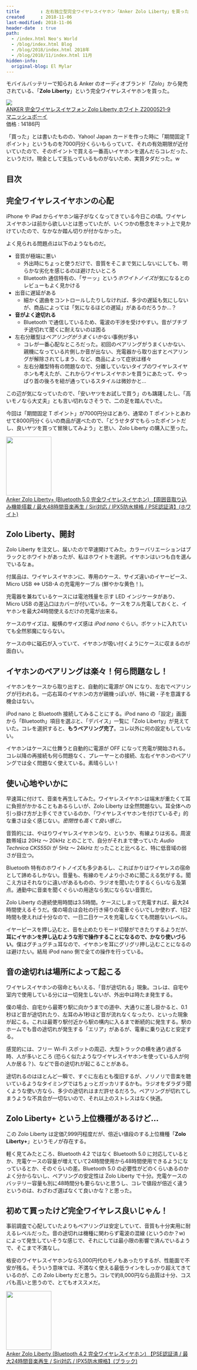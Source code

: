 ```yaml
---
title        : 左右独立型完全ワイヤレスイヤホン「Anker Zolo Liberty」を買った
created      : 2018-11-06
last-modified: 2018-11-06
header-date  : true
path:
  - /index.html Neo's World
  - /blog/index.html Blog
  - /blog/2018/index.html 2018年
  - /blog/2018/11/index.html 11月
hidden-info:
  original-blog: El Mylar
---
```


モバイルバッテリーで知られる Anker のオーディオブランド「*Zolo*」から発売されている、「**Zolo Liberty**」という完全ワイヤレスイヤホンを買った。

<div class="ad-rakuten">
  <div class="ad-rakuten-image">
    <a href="https://hb.afl.rakuten.co.jp/hgc/g00t3p02.waxyc4b4.g00t3p02.waxyde29/?pc=https%3A%2F%2Fitem.rakuten.co.jp%2Fmannishboy%2F20036376178%2F&amp;m=http%3A%2F%2Fm.rakuten.co.jp%2Fmannishboy%2Fi%2F18646529%2F">
      <img src="https://thumbnail.image.rakuten.co.jp/@0_mall/mannishboy/cabinet/item/179/20036376178_1.jpg?_ex=128x128">
    </a>
  </div>
  <div class="ad-rakuten-info">
    <div class="ad-rakuten-title">
      <a href="https://hb.afl.rakuten.co.jp/hgc/g00t3p02.waxyc4b4.g00t3p02.waxyde29/?pc=https%3A%2F%2Fitem.rakuten.co.jp%2Fmannishboy%2F20036376178%2F&amp;m=http%3A%2F%2Fm.rakuten.co.jp%2Fmannishboy%2Fi%2F18646529%2F">ANKER 完全ワイヤレスイヤフォン Zolo Liberty ホワイト Z2000521-9</a>
    </div>
    <div class="ad-rakuten-shop">
      <a href="https://hb.afl.rakuten.co.jp/hgc/g00t3p02.waxyc4b4.g00t3p02.waxyde29/?pc=https%3A%2F%2Fwww.rakuten.co.jp%2Fmannishboy%2F&amp;m=http%3A%2F%2Fm.rakuten.co.jp%2Fmannishboy%2F">マニッシュボーイ</a>
    </div>
    <div class="ad-rakuten-price">価格 : 14186円</div>
  </div>
</div>

「買った」とは書いたものの、Yahoo! Japan カードを作った時に「期間固定 T ポイント」というものを7000円分くらいもらっていて、それの有効期限が近付いていたので、そのポイントで買える一番高いイヤホンを選んだらコレだった、というだけ。現金として支払っているものがないため、実質タダだった。w

## 目次

## 完全ワイヤレスイヤホンの心配

iPhone や iPad からイヤホン端子がなくなってきている今日この頃。ワイヤレスイヤホンは前から欲しいとは思っていたが、いくつかの懸念をネット上で見かけていたので、なかなか踏ん切りが付かなかった。

よく見られる問題点は以下のようなものだ。

- 音質が極端に悪い
  - 外出時にちょっと使うだけで、音質をそこまで気にしないにしても、明らかな劣化を感じるのは避けたいところ
  - Bluetooth 通信特有の、「サーッ」という*ホワイトノイズ*が気になるとのレビューもよく見かける
- 出音に遅延がある
  - 細かく選曲をコントロールしたりしなければ、多少の遅延も気にしないが、商品によっては「気になるほどの遅延」があるのだろうか…？
- **音がよく途切れる**
  - Bluetooth で通信しているため、電波の干渉を受けやすい。音がブチブチ途切れて聞くに耐えないのは困る
- 左右分離型は*ペアリングがうまくいかない*事例が多い
  - コレが一番心配なところだった。初回のペアリングがうまくいかない、親機になっている片側しか音が出ない、充電器から取り出すとペアリングが解除されてしまう、など、商品によって症状は様々
  - 左右分離型特有の問題なので、分離していないタイプのワイヤレスイヤホンも考えたが、これからワイヤレスイヤホンを買うにあたって、やっぱり首の後ろを紐が通っているスタイルは微妙かと…

この辺が気になっていたので、「安いヤツをお試しで買う」のも躊躇したし、「高いモノなら大丈夫」とも言い切れなさそうで、二の足を踏んでいた。

今回は「期間固定 T ポイント」が7000円分ほどあり、通常の T ポイントとあわせて8000円分くらいの商品が選べたので、「どうせタダでもらったポイントだし、良いヤツを買って冒険してみよう」と思い、Zolo Liberty の購入に至った。

<div class="ad-amazon">
  <div class="ad-amazon-image">
    <a href="https://www.amazon.co.jp/dp/B075SV6F3M?tag=neos21-22&amp;linkCode=osi&amp;th=1&amp;psc=1">
      <img src="https://m.media-amazon.com/images/I/41qINjMSQ8L._SL160_.jpg" width="123" height="160">
    </a>
  </div>
  <div class="ad-amazon-info">
    <div class="ad-amazon-title">
      <a href="https://www.amazon.co.jp/dp/B075SV6F3M?tag=neos21-22&amp;linkCode=osi&amp;th=1&amp;psc=1">Anker Zolo Liberty+ (Bluetooth 5.0 完全ワイヤレスイヤホン) 【周囲音取り込み機能搭載 / 最大48時間音楽再生 / Siri対応 / IPX5防水規格 / PSE認証済】(ホワイト)</a>
    </div>
  </div>
</div>

## Zolo Liberty、開封

Zolo Liberty を注文し、届いたので早速開けてみた。カラーバリエーションはブラックとホワイトがあったが、私はホワイトを選択。イヤホンはいつも白を選んでいるなぁ。

付属品は、ワイヤレスイヤホンに、専用のケース、サイズ違いのイヤーピース、Micro USB ⇔ USB-A の充電用ケーブル (鮮やかな黄色！)。

充電器を兼ねているケースには電池残量を示す LED インジケータがあり、Micro USB の差込口はカバーが付いている。ケースをフル充電しておくと、イヤホンを最大24時間使えるだけの充電が出来る。

ケースのサイズは、縦横のサイズ感は *iPod nano* ぐらい。ポケットに入れていても全然邪魔にならない。

ケースの中に磁石が入っていて、イヤホンが吸い付くようにケースに収まるのが面白い。

## イヤホンのペアリングは楽々！何ら問題なし！

イヤホンをケースから取り出すと、自動的に電源が ON になり、左右でペアリングが行われる。一応右耳のイヤホンの方が親機っぽいが、特に親・子を意識する機会はない。

iPod nano と Bluetooth 接続してみることにする。iPod nano の「設定」画面から「Bluetooth」項目を選ぶと、「デバイス」一覧に「Zolo Liberty」が見えていた。コレを選択すると、**もうペアリング完了**。コレ以外に何の設定もしていない。

イヤホンはケースに仕舞うと自動的に電源が OFF になって充電が開始される。コレ以降の再接続も何ら問題なく、プレーヤーとの接続、左右イヤホンのペアリングでは全く問題なく使えている。素晴らしい！

## 使い心地やいかに

早速耳に付けて、音楽を再生してみた。ワイヤレスイヤホンは端末が重たくて耳に負担がかかることもあるらしいが、Zolo Liberty は全然問題ない。耳全体への引っ掛け方が上手くできているのか、「ワイヤレスイヤホンを付けているぞ」的な重さは全く感じない。*密閉性も高くて良い感じ。*

音質的には、やはりワイヤレスイヤホンなり、というか、有線よりは劣る。周波数帯域は 20Hz 〜 20kHz とのことで、自分がそれまで使っていた *Audio Technica CKS550i* が 5Hz 〜 24kHz だったことと比べると、特に低音域の弱さが目立つ。

Bluetooth 特有のホワイトノイズも多少あるし、こればかりはワイヤレスの宿命として諦めるしかない。音量も、有線のモノより小さめに聞こえる気がする。聞こえ方はそれなりに違いがあるものの、ラジオを聞いたりするくらいなら及第点。通勤中に音楽を聞くぐらいの用途なら気にならない音質だ。

Zolo Liberty の連続使用時間は3.5時間。ケースにしまって充電すれば、最大24時間使えるそうだ。僕の場合は会社の行き帰りの電車ぐらいでしか使わず、1日2時間も使えれば十分なので、一日二日ケースを充電しなくても問題ないレベル。

イヤーピースを押し込むと、音を止めたりモード切替ができたりするようだが、**耳にイヤホンを押し込むような形で操作することになるので、かなり使いづらい**。僕はグチュグチュ耳なので、イヤホンを耳にグリグリ押し込むことになるのは避けたい。結局 iPod nano 側で全ての操作を行っている。

## 音の途切れは場所によって起こる

ワイヤレスイヤホンの宿命ともいえる、「音が途切れる」現象。コレは、自宅や室内で使用している分には一切発生しないが、外出中は時たま発生する。

僕の場合、自宅から最寄り駅に向かうまでの道中、大通りに差し掛かると、0.1秒ほど音が途切れたり、左耳のみ1秒ほど音が流れなくなったり、といった現象が起こる。これは最寄り駅付近から駅の構内に入るまで断続的に発生する。駅のホームでも音の途切れが発生する「エリア」があるが、電車に乗り込むと安定する。

感覚的には、フリー Wi-Fi スポットの周辺、大型トラックの横を通り過ぎる時、人が多いところ (恐らく似たようなワイヤレスイヤホンを使っている人が何人か居る？)、などで音の途切れが起こることがある。

途切れるのはほとんど一瞬で、すぐに左右とも復旧するが、ノリノリで音楽を聴いているようなタイミングではちょっとガッカリするかも。ラジオをダラダラ聞くような使い方なら、多少の途切れはまだ許せるだろう。ペアリングが切れてしまうような不具合が一切ないので、それ以上のストレスはなく快適。

## Zolo Liberty+ という上位機種があるけど…

この Zolo Liberty は定価7,999円程度だが、倍近い値段のする上位機種「**Zolo Liberty+**」というモノが存在する。

軽く見てみたところ、Bluetooth 4.2 ではなく Bluetooth 5.0 に対応しているとか、充電ケースの容量が増えていて24時間使用から48時間使用できるようになっているとか、そのぐらいの差。Bluetooth 5.0 の必要性がどのくらいあるのかよく分からないし、ペアリングの安定性は Zolo Liberty で十分。充電ケースのバッテリー容量も別に48時間分も要らないと思うし、コレで値段が倍近く違うというのは、わざわざ選ばなくて良いかな？と思った。

## 初めて買ったけど完全ワイヤレス良いじゃん！

事前調査で心配していたよりもペアリングは安定していて、音質も十分実用に耐えるレベルだった。音の途切れは機種に関わらず電波の混線 (というのか？w) によって発生していそうな感じで、それにしては最小限の影響で済んでいるようで、そこまで不満なし。

格安のワイヤレスイヤホンなら3,000円代のモノもあったりするが、性能面で不安が残る。そういう意味では、不満なく使える最低ラインをしっかり超えてきているのが、この Zolo Liberty だと思う。コレで約8,000円なら品質は十分、コスパも高いと思うので、とてもオススメだ。

<div class="ad-amazon">
  <div class="ad-amazon-image">
    <a href="https://www.amazon.co.jp/dp/B075SSLKDB?tag=neos21-22&amp;linkCode=osi&amp;th=1&amp;psc=1">
      <img src="https://m.media-amazon.com/images/I/41Lv8CYA7KL._SL160_.jpg" width="123" height="160">
    </a>
  </div>
  <div class="ad-amazon-info">
    <div class="ad-amazon-title">
      <a href="https://www.amazon.co.jp/dp/B075SSLKDB?tag=neos21-22&amp;linkCode=osi&amp;th=1&amp;psc=1">Anker Zolo Liberty (Bluetooth 4.2 完全ワイヤレスイヤホン) 【PSE認証済 / 最大24時間音楽再生 / Siri対応 / IPX5防水規格】(ブラック)</a>
    </div>
  </div>
</div>
